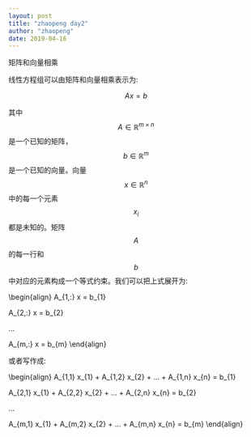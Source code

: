 ```yaml
---
layout: post
title: "zhaopeng day2"
author: "zhaopeng"
date: 2019-04-16
---
```

<script type="text/javascript"
    src="https://cdn.mathjax.org/mathjax/latest/MathJax.js?config=TeX-AMS-MML_HTMLorMML">
</script>
矩阵和向量相乘<!-- more -->

线性方程组可以由矩阵和向量相乘表示为:

$$ Ax=b $$

其中$$ A \in \mathbb {R}^{m \times n} $$是一个已知的矩阵，$$ b \in \mathbb {R}^{m} $$是一个已知的向量。向量
$$ x \in \mathbb {R}^{n}  $$中的每一个元素$$ x_i $$都是未知的。矩阵$$ A $$的每一行和$$ b $$中对应的元素构成一个等式约束。我们可以把上式展开为:

\begin{align}
A_{1,:} x = b_{1}

A_{2,:} x = b_{2}

...

A_{m,:} x = b_{m}
\end{align}

或者写作成:

\begin{align}
A_{1,1} x_{1} + A_{1,2} x_{2} + ... + A_{1,n} x_{n} = b_{1}

A_{2,1} x_{1} + A_{2,2} x_{2} + ... + A_{2,n} x_{n} = b_{2}

...

A_{m,1} x_{1} + A_{m,2} x_{2} + ... + A_{m,n} x_{n} = b_{m}
\end{align}

